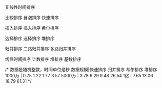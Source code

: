 非线性时间排序

比较排序
 冒泡排序
 快速排序

插入排序
  插入排序
  希尔排序
  
选择排序
  选择排序
  堆排序

归并排序
  二路归并排序
  多路归并排序

线性时间排序
  计数排序
  堆排序
  基数排序


/*
     数据是随机整数，时间单位是秒
     数据规模|快速排序 归并排序 希尔排序 堆排序
     1000万 |  0.75  1.22    1.77    3.57
     5000万 |  3.78  6.29    9.48    26.54
     1亿    |  7.65  13.06   18.79   61.31
     */
